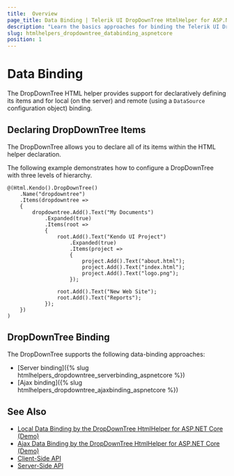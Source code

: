 ```yaml
---
title:  Overview
page_title: Data Binding | Telerik UI DropDownTree HtmlHelper for ASP.NET Core
description: "Learn the basics approaches for binding the Telerik UI DropDownTree HtmlHelper for ASP.NET Core (MVC 6 or ASP.NET Core MVC)."
slug: htmlhelpers_dropdowntree_databinding_aspnetcore
position: 1
---
```


# Data Binding

The DropDownTree HTML helper provides support for declaratively defining its items and for local (on the server) and remote (using a `DataSource` configuration object) binding.

## Declaring DropDownTree Items

The DropDownTree allows you to declare all of its items within the HTML helper declaration.

The following example demonstrates how to configure a DropDownTree with three levels of hierarchy.

    @(Html.Kendo().DropDownTree()
        .Name("dropdowntree")
        .Items(dropdowntree =>
        {
            dropdowntree.Add().Text("My Documents")
                .Expanded(true)
                .Items(root =>
                {
                    root.Add().Text("Kendo UI Project")
                        .Expanded(true)
                        .Items(project =>
                        {
                            project.Add().Text("about.html");
                            project.Add().Text("index.html");
                            project.Add().Text("logo.png");
                        });

                    root.Add().Text("New Web Site");
                    root.Add().Text("Reports");
                });
        })
    )

## DropDownTree Binding

The DropDownTree supports the following data-binding approaches:

* [Server binding]({% slug htmlhelpers_dropdowntree_serverbinding_aspnetcore %})
* [Ajax binding]({% slug htmlhelpers_dropdowntree_ajaxbinding_aspnetcore %})

## See Also

* [Local Data Binding by the DropDownTree HtmlHelper for ASP.NET Core (Demo)](https://demos.telerik.com/aspnet-core/dropdowntree/local-data-binding)
* [Ajax Data Binding by the DropDownTree HtmlHelper for ASP.NET Core (Demo)](https://demos.telerik.com/aspnet-core/dropdowntree/remote-data-binding)
* [Client-Side API](https://docs.telerik.com/kendo-ui/api/javascript/ui/dropdowntree)
* [Server-Side API](/api/dropdowntree)
